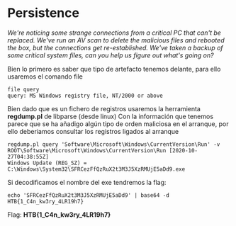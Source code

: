 # Persistence
*We're noticing some strange connections from a critical PC that can't be replaced. We've run an AV scan to delete the malicious files and rebooted the box, but the connections get re-established. We've taken a backup of some critical system files, can you help us figure out what's going on?*

Bien lo primero es saber que tipo de artefacto tenemos delante, para ello usaremos el comando file
```
file query 
query: MS Windows registry file, NT/2000 or above
```
Bien dado que es un fichero de registros usaremos la herramienta **regdump.pl** de libparse (desde linux) 
Con la información que tenemos parece que se ha añadigo algún tipo de orden maliciosa en el arranque, por ello deberiamos consultar los registros ligados al arranque
```
regdump.pl query 'Software\Microsoft\Windows\CurrentVersion\Run' -v
ROOT\Software\Microsoft\Windows\CurrentVersion\Run [2020-10-27T04:38:55Z]
Windows Update (REG_SZ) = C:\Windows\System32\SFRCezFfQzRuX2t3M3J5XzRMUjE5aDd9.exe
```
Si decodificamos el nombre del exe tendremos la flag:
```
echo 'SFRCezFfQzRuX2t3M3J5XzRMUjE5aDd9' | base64 -d
HTB{1_C4n_kw3ry_4LR19h7}
```
Flag: **HTB{1_C4n_kw3ry_4LR19h7}**
